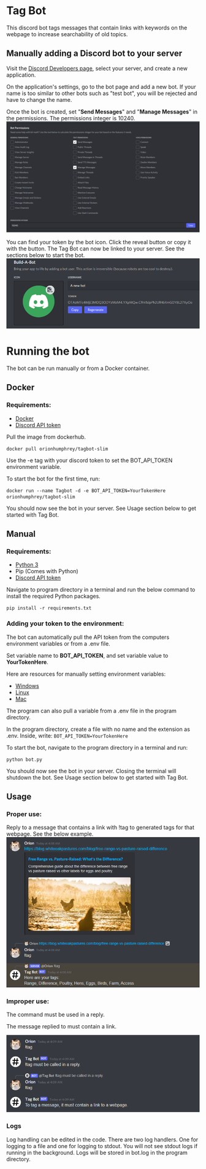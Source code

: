 # Tag Bot
This discord bot tags messages that contain links with keywords on the webpage to increase searchability of old topics.

## Manually adding a Discord bot to your server
Visit the [Discord Developers page](https://discord.com/developers), select your server, and create a new application.

On the application's settings, go to the bot page and add a new bot. If your name is too similar to other bots such as "test bot", you will be rejected and have to change the name.

Once the bot is created, set "**Send Messages**" and "**Manage Messages**" in the permissions. The permissions integer is 10240.
![Permissions](/images/permissions.jpg)

You can find your token by the bot icon. Click the reveal button or copy it with the button. The Tag Bot can now be linked to your server. See the sections below to start the bot.
![Token](/images/token.jpg)

# Running the bot
The bot can be run manually or from a Docker container.

## Docker
### Requirements:
- [Docker](https://www.docker.com/get-started)
- [Discord API token](https://discord.com/developers)

Pull the image from dockerhub.
```
docker pull orionhumphrey/tagbot-slim
```
Use the -e tag with your discord token to set the BOT_API_TOKEN environment variable.

To start the bot for the first time, run:
```
docker run --name Tagbot -d -e BOT_API_TOKEN=YourTokenHere orionhumphrey/tagbot-slim
```
You should now see the bot in your server. See Usage section below to get started with Tag Bot.

## Manual
### Requirements:
- [Python 3](https://www.python.org/downloads/)
- Pip (Comes with Python)
- [Discord API token](https://discord.com/developers)

Navigate to program directory in a terminal and run the below command to install the required Python packages.
```
pip install -r requirements.txt
```
### Adding your token to the environment:
The bot can automatically pull the API token from the computers environment variables or from a .env file.

Set variable name to **BOT_API_TOKEN**, and set variable value to **YourTokenHere**.

Here are resources for manually setting environment variables:
- [Windows](https://docs.oracle.com/en/database/oracle/machine-learning/oml4r/1.5.1/oread/creating-and-modifying-environment-variables-on-windows.html#GUID-DD6F9982-60D5-48F6-8270-A27EC53807D0)
- [Linux](https://linuxize.com/post/how-to-set-and-list-environment-variables-in-linux/)
- [Mac](https://phoenixnap.com/kb/set-environment-variable-mac)

The program can also pull a variable from a .env file in the program directory.

In the program directory, create a file with no name and the extension as .env. Inside, write: `BOT_API_TOKEN=YourTokenHere`

To start the bot, navigate to the program directory in a terminal and run:
```
python bot.py
```
You should now see the bot in your server. Closing the terminal will shutdown the bot. See Usage section below to get started with Tag Bot.


## Usage

### Proper use:
Reply to a message that contains a link with !tag to generated tags for that webpage. See the below example.
![Example1](/images/example1.jpg)
### Improper use:
The command must be used in a reply.

The message replied to must contain a link.

![Example2](/images/example2.jpg)

### Logs
Log handling can be edited in the code.
There are two log handlers. One for logging to a file and one for logging to stdout. You will not see stdout logs if running in the background. Logs will be stored in bot.log in the program directory.
